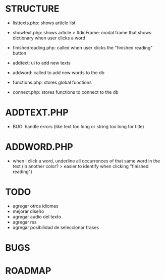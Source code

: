 # STRUCTURE

- listtexts.php: shows article list
- showtext.php: shows article > #dicFrame: modal frame that shows dictionary when user clicks a word
- finishedreading.php: called when user clicks the "finished reading" button

- addtext: ui to add new texts
- addword: called to add new words to the db

- functions.php: stores global functions
- connect.php: stores functions to connect to the db


# ADDTEXT.PHP

- BUG: handle errors (like text too long or string too long for title)

# ADDWORD.PHP

- when i click a word, underline all occurrences of that same word in the text (in another color? > easier to identify when clicking "finished reading")

# TODO

- agregar otros idiomas
- mejorar diseño
- agregar audio del texto
- agregar rss
- agregar posibilidad de seleccionar frases

# BUGS


# ROADMAP
